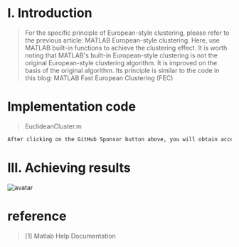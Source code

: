#  I. Introduction 

>  For the specific principle of European-style clustering, please refer to the previous article: MATLAB European-style clustering. Here, use MATLAB built-in functions to achieve the clustering effect. It is worth noting that MATLAB's built-in European-style clustering is not the original European-style clustering algorithm. It is improved on the basis of the original algorithm. Its principle is similar to the code in this blog: MATLAB Fast European Clustering (FEC) 

#  Implementation code 

>  EuclideanCluster.m 

 ```python  
After clicking on the GitHub Sponsor button above, you will obtain access permissions to my private code repository ( https://github.com/slowlon/my_code_bar ) to view this blog code. By searching the code number of this blog, you can find the code you need, code number is: 2024020309574075517
 ```  
#  III. Achieving results 

![avatar]( 5fe7692d4cb74c0bb5472a16b645c949.png) 

#  reference 

>  [1] Matlab Help Documentation 

